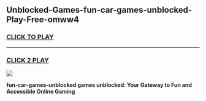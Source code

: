 
## Unblocked-Games-fun-car-games-unblocked-Play-Free-omww4
<h3>
<a href="https://premium76.site?title=fun-car-games-unblocked&ref=19M">CLICK TO PLAY</a></h3>
<hr>

<h3>
<a href="https://premium76.site?title=fun-car-games-unblocked&ref=19M">CLICK 2 PLAY</a>
  
</h3>

<a href="https://premium76.site?title=fun-car-games-unblocked&ref=19M"><img src="https://clearcache.store/games.png"></a>


**fun-car-games-unblocked games unblocked: Your Gateway to Fun and Accessible Online Gaming**
